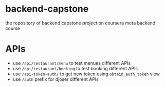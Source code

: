 # backend-capstone
the repository of backend capstone project on coursera meta backend course

# APIs
- use `/api/restaurant/menu` to test menues different APIs
- use `/api/restaurant/booking` to test booking different APIs
- use `/api-token-auth/` to get new token using `obtain_auth_token` view
- use `/auth` prefix for djoser different APIs
